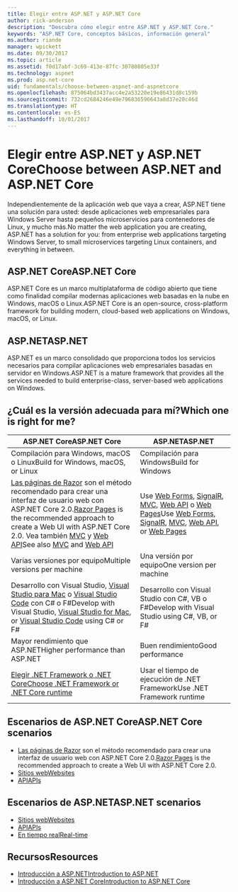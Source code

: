 ```yaml
---
title: Elegir entre ASP.NET y ASP.NET Core
author: rick-anderson
description: "Descubra cómo elegir entre ASP.NET y ASP.NET Core."
keywords: "ASP.NET Core, conceptos básicos, información general"
ms.author: riande
manager: wpickett
ms.date: 09/30/2017
ms.topic: article
ms.assetid: f0d17abf-3c69-413e-87fc-30780805e33f
ms.technology: aspnet
ms.prod: asp.net-core
uid: fundamentals/choose-between-aspnet-and-aspnetcore
ms.openlocfilehash: 875064bd3437acc4e2a53220e19e86431d8c159b
ms.sourcegitcommit: 732cd2684246e49e796836596643a8d37e20c46d
ms.translationtype: HT
ms.contentlocale: es-ES
ms.lasthandoff: 10/01/2017
---
```

# <a name="choose-between-aspnet-and-aspnet-core"></a><span data-ttu-id="2df0c-104">Elegir entre ASP.NET y ASP.NET Core</span><span class="sxs-lookup"><span data-stu-id="2df0c-104">Choose between ASP.NET and ASP.NET Core</span></span> 

<span data-ttu-id="2df0c-105">Independientemente de la aplicación web que vaya a crear, ASP.NET tiene una solución para usted: desde aplicaciones web empresariales para Windows Server hasta pequeños microservicios para contenedores de Linux, y mucho más.</span><span class="sxs-lookup"><span data-stu-id="2df0c-105">No matter the web application you are creating, ASP.NET has a solution for you: from enterprise web applications targeting Windows Server, to small microservices targeting Linux containers, and everything in between.</span></span>

## <a name="aspnet-core"></a><span data-ttu-id="2df0c-106">ASP.NET Core</span><span class="sxs-lookup"><span data-stu-id="2df0c-106">ASP.NET Core</span></span>

<span data-ttu-id="2df0c-107">ASP.NET Core es un marco multiplataforma de código abierto que tiene como finalidad compilar modernas aplicaciones web basadas en la nube en Windows, macOS o Linux.</span><span class="sxs-lookup"><span data-stu-id="2df0c-107">ASP.NET Core is an open-source, cross-platform framework for building modern, cloud-based web applications on Windows, macOS, or Linux.</span></span>

## <a name="aspnet"></a><span data-ttu-id="2df0c-108">ASP.NET</span><span class="sxs-lookup"><span data-stu-id="2df0c-108">ASP.NET</span></span>

<span data-ttu-id="2df0c-109">ASP.NET es un marco consolidado que proporciona todos los servicios necesarios para compilar aplicaciones web empresariales basadas en servidor en Windows.</span><span class="sxs-lookup"><span data-stu-id="2df0c-109">ASP.NET is a mature framework that provides all the services needed to build enterprise-class, server-based web applications on Windows.</span></span>

## <a name="which-one-is-right-for-me"></a><span data-ttu-id="2df0c-110">¿Cuál es la versión adecuada para mí?</span><span class="sxs-lookup"><span data-stu-id="2df0c-110">Which one is right for me?</span></span>

| <span data-ttu-id="2df0c-111">ASP.NET Core</span><span class="sxs-lookup"><span data-stu-id="2df0c-111">ASP.NET Core</span></span> | <span data-ttu-id="2df0c-112">ASP.NET</span><span class="sxs-lookup"><span data-stu-id="2df0c-112">ASP.NET</span></span> |
|---|---|
|<span data-ttu-id="2df0c-113">Compilación para Windows, macOS o Linux</span><span class="sxs-lookup"><span data-stu-id="2df0c-113">Build for Windows, macOS, or Linux</span></span>|<span data-ttu-id="2df0c-114">Compilación para Windows</span><span class="sxs-lookup"><span data-stu-id="2df0c-114">Build for Windows</span></span>|
|<span data-ttu-id="2df0c-115">[Las páginas de Razor](xref:mvc/razor-pages/index) son el método recomendado para crear una interfaz de usuario web con ASP.NET Core 2.0.</span><span class="sxs-lookup"><span data-stu-id="2df0c-115">[Razor Pages](xref:mvc/razor-pages/index) is the recommended approach to create a Web UI with ASP.NET Core 2.0.</span></span> <span data-ttu-id="2df0c-116">Vea también [MVC](xref:mvc/overview) y [Web API](xref:tutorials/first-web-api)</span><span class="sxs-lookup"><span data-stu-id="2df0c-116">See also [MVC](xref:mvc/overview) and [Web API](xref:tutorials/first-web-api)</span></span>|<span data-ttu-id="2df0c-117">Use [Web Forms](https://docs.microsoft.com/aspnet/web-forms), [SignalR](https://docs.microsoft.com/aspnet/signalr), [MVC](https://docs.microsoft.com/aspnet/mvc), [Web API](https://docs.microsoft.com/aspnet/web-api/) o [Web Pages](https://docs.microsoft.com/aspnet/web-pages)</span><span class="sxs-lookup"><span data-stu-id="2df0c-117">Use [Web Forms](https://docs.microsoft.com/aspnet/web-forms), [SignalR](https://docs.microsoft.com/aspnet/signalr), [MVC](https://docs.microsoft.com/aspnet/mvc), [Web API](https://docs.microsoft.com/aspnet/web-api/), or [Web Pages](https://docs.microsoft.com/aspnet/web-pages)</span></span>|
|<span data-ttu-id="2df0c-118">Varias versiones por equipo</span><span class="sxs-lookup"><span data-stu-id="2df0c-118">Multiple versions per machine</span></span>|<span data-ttu-id="2df0c-119">Una versión por equipo</span><span class="sxs-lookup"><span data-stu-id="2df0c-119">One version per machine</span></span>|
|<span data-ttu-id="2df0c-120">Desarrollo con Visual Studio, [Visual Studio para Mac](https://www.visualstudio.com/vs/visual-studio-mac/) o [Visual Studio Code](https://code.visualstudio.com/) con C# o F#</span><span class="sxs-lookup"><span data-stu-id="2df0c-120">Develop with Visual Studio, [Visual Studio for Mac](https://www.visualstudio.com/vs/visual-studio-mac/), or [Visual Studio Code](https://code.visualstudio.com/) using C# or F#</span></span>|<span data-ttu-id="2df0c-121">Desarrollo con Visual Studio con C#, VB o F#</span><span class="sxs-lookup"><span data-stu-id="2df0c-121">Develop with Visual Studio using C#, VB, or F#</span></span>|
|<span data-ttu-id="2df0c-122">Mayor rendimiento que ASP.NET</span><span class="sxs-lookup"><span data-stu-id="2df0c-122">Higher performance than ASP.NET</span></span>|<span data-ttu-id="2df0c-123">Buen rendimiento</span><span class="sxs-lookup"><span data-stu-id="2df0c-123">Good performance</span></span>|
|[<span data-ttu-id="2df0c-124">Elegir .NET Framework o .NET Core</span><span class="sxs-lookup"><span data-stu-id="2df0c-124">Choose .NET Framework or .NET Core runtime</span></span>](https://docs.microsoft.com/dotnet/articles/standard/choosing-core-framework-server)|<span data-ttu-id="2df0c-125">Usar el tiempo de ejecución de .NET Framework</span><span class="sxs-lookup"><span data-stu-id="2df0c-125">Use .NET Framework runtime</span></span>|

## <a name="aspnet-core-scenarios"></a><span data-ttu-id="2df0c-126">Escenarios de ASP.NET Core</span><span class="sxs-lookup"><span data-stu-id="2df0c-126">ASP.NET Core scenarios</span></span>

<!-- update link to Razor Pages mvc movie series when done -->
* <span data-ttu-id="2df0c-127">[Las páginas de Razor](xref:mvc/razor-pages/index) son el método recomendado para crear una interfaz de usuario web con ASP.NET Core 2.0.</span><span class="sxs-lookup"><span data-stu-id="2df0c-127">[Razor Pages](xref:mvc/razor-pages/index) is the recommended approach to create a Web UI with ASP.NET Core 2.0.</span></span>
* [<span data-ttu-id="2df0c-128">Sitios web</span><span class="sxs-lookup"><span data-stu-id="2df0c-128">Websites</span></span>](xref:tutorials/first-mvc-app/index)
* [<span data-ttu-id="2df0c-129">API</span><span class="sxs-lookup"><span data-stu-id="2df0c-129">APIs</span></span>](xref:tutorials/first-web-api)

## <a name="aspnet-scenarios"></a><span data-ttu-id="2df0c-130">Escenarios de ASP.NET</span><span class="sxs-lookup"><span data-stu-id="2df0c-130">ASP.NET scenarios</span></span>

* [<span data-ttu-id="2df0c-131">Sitios web</span><span class="sxs-lookup"><span data-stu-id="2df0c-131">Websites</span></span>](https://docs.microsoft.com/aspnet/mvc)
* [<span data-ttu-id="2df0c-132">API</span><span class="sxs-lookup"><span data-stu-id="2df0c-132">APIs</span></span>](https://docs.microsoft.com/aspnet/web-api)
* [<span data-ttu-id="2df0c-133">En tiempo real</span><span class="sxs-lookup"><span data-stu-id="2df0c-133">Real-time</span></span>](https://docs.microsoft.com/aspnet/signalr)

## <a name="resources"></a><span data-ttu-id="2df0c-134">Recursos</span><span class="sxs-lookup"><span data-stu-id="2df0c-134">Resources</span></span>

* [<span data-ttu-id="2df0c-135">Introducción a ASP.NET</span><span class="sxs-lookup"><span data-stu-id="2df0c-135">Introduction to ASP.NET</span></span>](https://docs.microsoft.com/aspnet/overview)
* [<span data-ttu-id="2df0c-136">Introducción a ASP.NET Core</span><span class="sxs-lookup"><span data-stu-id="2df0c-136">Introduction to ASP.NET Core</span></span>](xref:index)
